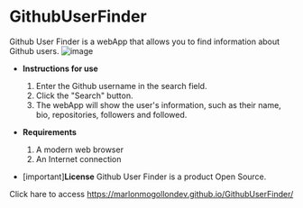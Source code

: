 # GithubUserFinder

Github User Finder is a webApp that allows you to find information about Github users.
![image](https://github.com/marlonmogollondev/GithubUserFinder/assets/99307306/0f6cf463-fa4c-4e97-b134-d657f82f7df9)


- **Instructions for use**
   1. Enter the Github username in the search field.
   2. Click the "Search" button.
   3. The webApp will show the user's information, such as their name, bio, repositories, followers and followed.

- **Requirements**
   1. A modern web browser
   2. An Internet connection

- [important]**License**
  Github User Finder is a product Open Source.

Click hare to access https://marlonmogollondev.github.io/GithubUserFinder/

